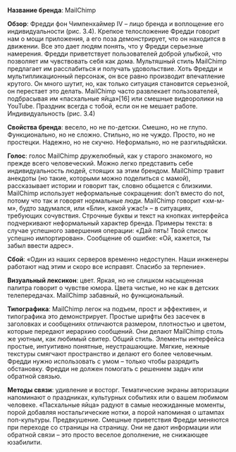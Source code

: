 **Название бренда**: MailChimp

**Обзор**: Фредди фон Чимпенхаймер IV – лицо бренда и воплощение его индивидуальности 
(рис. 3.4). Крепкое телосложение Фредди говорит нам о мощи приложения, а его поза демонстрирует, что он находится в движении. Все это дает людям понять, что у Фредди 
серьезные намерения.
Фредди приветствует пользователей доброй улыбкой, что позволяет им чувствовать себя 
как дома. Мультяшный стиль MailChimp предлагает им расслабиться и получать 
удовольствие. Хоть Фредди и мультипликационный персонаж, он все равно производит 
впечатление крутого. Он много шутит, но, как только ситуация становится серьезной, он 
перестает это делать.
MailChimp часто развлекает пользователей, подбрасывая им «пасхальные яйца»[16] или 
смешные видеоролики на YouTube. Праздник всегда с тобой, если он не мешает работе.
Индивидуальность (рис. 3.4)

**Свойства бренда**: весело, но не по-детски. Смешно, но не глупо. Функционально, но не 
сложно. Стильно, но не чуждо. Просто, но не простецки. Надежно, но не скучно. 
Неформально, но не разгильдяйски.


**Голос**: голос MailChimp дружелюбный, как у старого знакомого, но прежде всего 
человеческий. Можно легко представить себе индивидуальность людей, стоящих за этим 
брендом. MailChimp травит анекдоты (но такие, которыми можно поделиться с мамой), 
рассказывает истории и говорит так, словно общается с близкими. MailChimp использует 
неформальные сокращения: don’t вместо do not, потому что так и говорят нормальные 
люди. MailChimp говорит «хм-м-м», будто задумался, или «Блин, какой ужас!» – в 
ситуациях, требующих сочувствия. Строчные буквы и текст на кнопках интерфейса 
подчеркивают неформальный характер бренда.
Примеры текста: в случае успешного завершения операции: «Дай пять! Твой список 
успешно импортирован». Сообщение об ошибке: «Ой, кажется, ты забыл ввести адрес». 

**Сбой**: «Один из наших серверов временно недоступен. Наши инженеры работают над 
этим и скоро все исправят. Спасибо за терпение».

**Визуальный лексикон**: цвет. Яркая, но не слишком насыщенная палитра говорит о 
чувстве юмора. Цвета чистые, но не как в детских телепередачах. MailChimp забавный, но 
функциональный.

**Типографика**: MailChimp легок на подъем, прост и эффективен, и типографика это 
демонстрирует. Простые шрифты без засечек в заголовках и сообщениях отличаются 
размером, плотностью и цветом, которые передают иерархию сообщений. Они делают 
MailChimp столь же уютным, как любимый свитер.
Общий стиль. Элементы интерфейса простые, интуитивно понятные, неустрашающие. 
Мягкие, нежные текстуры смягчают пространство и делают его более человечным. Фредди нужно использовать с умом – только чтобы разрядить обстановку. Фредди не 
должен помогать с решением задач или обратной связью.

**Методы связи**: удивление и восторг. Тематические экраны авторизации напоминают о 
праздниках, культурных событиях или о вашем любимом человеке. «Пасхальные яйца» 
радуют в самые неожиданные моменты, порой добавляя ностальгические нотки, а порой 
напоминая о штампах поп-культуры.
Предвкушение. Смешные приветствия Фредди меняются при переходе со страницы на 
страницу. Они не дают информации или обратной связи – это просто веселое дополнение, 
не снижающее юзабилити.
